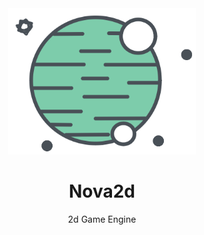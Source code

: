 <div align="center">

<img src="images/Nova2d-logo-white.png" alt="nova2d-logo" width="300">

# Nova2d
2d Game Engine
</div>